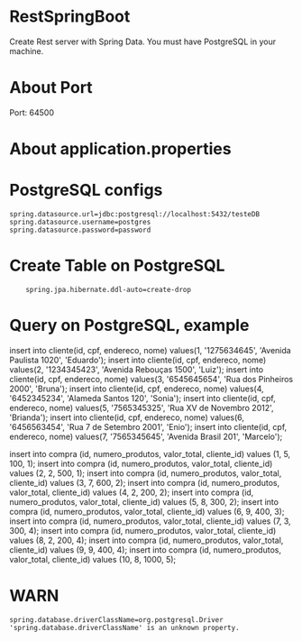 # RestSpringBoot
Create Rest server with Spring Data. You must have PostgreSQL in your machine.

# About Port
Port: 64500

# About application.properties
  # PostgreSQL configs
    spring.datasource.url=jdbc:postgresql://localhost:5432/testeDB
    spring.datasource.username=postgres
    spring.datasource.password=password


  # Create Table on PostgreSQL
        spring.jpa.hibernate.ddl-auto=create-drop
        
  # Query on PostgreSQL, example
  insert into cliente(id, cpf, endereco, nome) values(1, '1275634645',
'Avenida Paulista 1020', 'Eduardo');
insert into cliente(id, cpf, endereco, nome) values(2, '1234345423',
'Avenida Rebouças 1500', 'Luiz');
insert into cliente(id, cpf, endereco, nome) values(3, '6545645654',
'Rua dos Pinheiros 2000', 'Bruna');
insert into cliente(id, cpf, endereco, nome) values(4, '6452345234',
'Alameda Santos 120', 'Sonia');
insert into cliente(id, cpf, endereco, nome) values(5, '7565345325',
'Rua XV de Novembro 2012', 'Brianda');
insert into cliente(id, cpf, endereco, nome) values(6, '6456563454',
'Rua 7 de Setembro 2001', 'Enio');
insert into cliente(id, cpf, endereco, nome) values(7, '7565345645',
'Avenida Brasil 201', 'Marcelo');



insert into compra (id, numero_produtos, valor_total,
cliente_id) values (1, 5, 100, 1);
insert into compra (id, numero_produtos, valor_total,
cliente_id)  values (2, 2, 500, 1);
insert into compra (id, numero_produtos, valor_total,
cliente_id)  values (3, 7, 600, 2);
insert into compra (id, numero_produtos, valor_total,
cliente_id)  values (4, 2, 200, 2);
insert into compra (id, numero_produtos, valor_total,
cliente_id)  values (5, 8, 300, 2);
insert into compra (id, numero_produtos, valor_total,
cliente_id)  values (6, 9, 400, 3);
insert into compra (id, numero_produtos, valor_total,
cliente_id)  values (7, 3, 300, 4);
insert into compra (id, numero_produtos, valor_total,
cliente_id)  values (8, 2, 200, 4);
insert into compra (id, numero_produtos, valor_total,
cliente_id)  values (9, 9, 400, 4);
insert into compra (id, numero_produtos, valor_total,
cliente_id)  values (10, 8, 1000, 5);


# WARN
    spring.database.driverClassName=org.postgresql.Driver
    'spring.database.driverClassName' is an unknown property.
